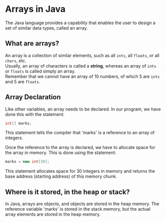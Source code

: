 # Arrays in Java

The Java language provides a capability that enables the user to design a set of similar data types, called an array.

## What are arrays?

An array is a collection of similar elements, such as all `ints`, all `floats`, or all `chars`, etc.  
Usually, an array of characters is called a **string**, whereas an array of `ints` or `floats` is called simply an array.  
Remember that we cannot have an array of 10 numbers, of which 5 are `ints` and 5 are `floats`.

## Array Declaration

Like other variables, an array needs to be declared. In our program, we have done this with the statement:

```java
int[] marks;
```
This statement tells the compiler that 'marks' is a reference to an array of integers.

Once the reference to the array is declared, we have to allocate space for the array in memory. This is done using the statement:

```java
marks = new int[30];
```
This statement allocates space for 30 integers in memory and returns the base address (starting address) of this memory chunk.

## Where is it stored, in the heap or stack?
In Java, arrays are objects, and objects are stored in the heap memory. 
The reference variable 'marks' is stored in the stack memory, but the actual array elements are stored in the heap memory.